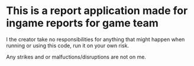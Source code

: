 # This is a report application made for ingame reports for game team

I the creator take no responsibilities for anything that might happen when running or using this code, run it on your own risk.


Any strikes and or malfuctions/disruptions are not on me.
